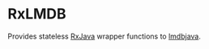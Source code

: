 # RxLMDB

Provides stateless [RxJava](https://github.com/ReactiveX/RxJava) wrapper functions to [lmdbjava](https://github.com/lmdbjava/lmdbjava).
